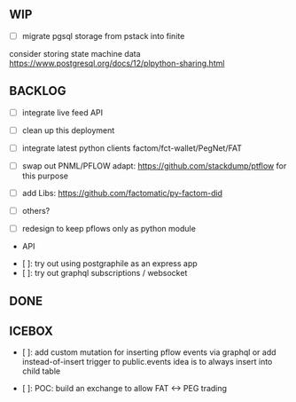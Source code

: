 WIP
---

- [ ] migrate pgsql storage from pstack into finite

consider storing state machine data https://www.postgresql.org/docs/12/plpython-sharing.html

BACKLOG
-------
- [ ] integrate live feed API

- [ ] clean up this deployment
- [ ] integrate latest python clients
      factom/fct-wallet/PegNet/FAT
- [ ] swap out PNML/PFLOW
      adapt: https://github.com/stackdump/ptflow
      for this purpose

- [ ] add Libs: https://github.com/factomatic/py-factom-did
- [ ] others?

- [ ] redesign to keep pflows only as python module

* API
- [ ]: try out using postgraphile as an express app
- [ ]: try out graphql subscriptions / websocket 

DONE
----

ICEBOX
----
- [ ]: add custom mutation for inserting pflow events via graphql
       or add instead-of-insert trigger to public.events
       idea is to always insert into child table

- [ ]: POC: build an exchange to allow FAT <-> PEG trading
